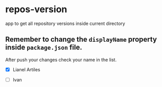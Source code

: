 # repos-version
app to get all repository versions inside current directory

## Remember to change the `displayName` property inside `package.json` file.

After push your changes check your name in the list.

 - [X] Lianel Artiles
 - [ ] Ivan


